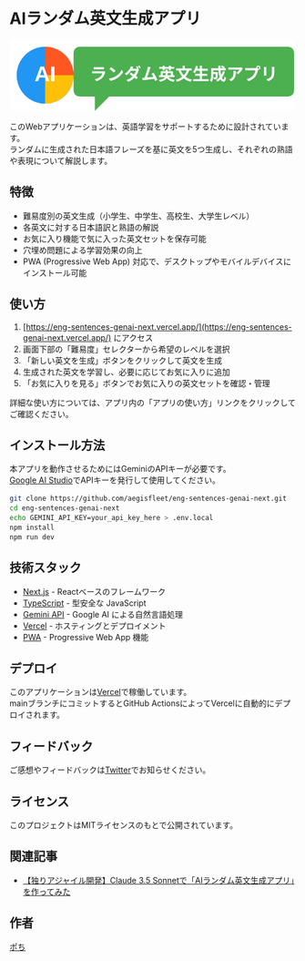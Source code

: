 # AIランダム英文生成アプリ

<img src="public/logo.svg" width="500px">

このWebアプリケーションは、英語学習をサポートするために設計されています。  
ランダムに生成された日本語フレーズを基に英文を5つ生成し、それぞれの熟語や表現について解説します。

## 特徴

- 難易度別の英文生成（小学生、中学生、高校生、大学生レベル）
- 各英文に対する日本語訳と熟語の解説
- お気に入り機能で気に入った英文セットを保存可能
- 穴埋め問題による学習効果の向上
- PWA (Progressive Web App) 対応で、デスクトップやモバイルデバイスにインストール可能

## 使い方

1. [https://eng-sentences-genai-next.vercel.app/](https://eng-sentences-genai-next.vercel.app/) にアクセス
2. 画面下部の「難易度」セレクターから希望のレベルを選択
3. 「新しい英文を生成」ボタンをクリックして英文を生成
4. 生成された英文を学習し、必要に応じてお気に入りに追加
5. 「お気に入りを見る」ボタンでお気に入りの英文セットを確認・管理

詳細な使い方については、アプリ内の「アプリの使い方」リンクをクリックしてご確認ください。

## インストール方法

本アプリを動作させるためにはGeminiのAPIキーが必要です。  
[Google AI Studio](https://ai.google.dev/gemini-api?hl=ja)でAPIキーを発行して使用してください。

```bash
git clone https://github.com/aegisfleet/eng-sentences-genai-next.git
cd eng-sentences-genai-next
echo GEMINI_API_KEY=your_api_key_here > .env.local
npm install
npm run dev
```

## 技術スタック

- [Next.js](https://nextjs.org/) - Reactベースのフレームワーク
- [TypeScript](https://www.typescriptlang.org/) - 型安全な JavaScript
- [Gemini API](https://ai.google.dev/) - Google AI による自然言語処理
- [Vercel](https://vercel.com/) - ホスティングとデプロイメント
- [PWA](https://web.dev/progressive-web-apps/) - Progressive Web App 機能

## デプロイ

このアプリケーションは[Vercel](https://vercel.com/)で稼働しています。  
mainブランチにコミットするとGitHub ActionsによってVercelに自動的にデプロイされます。

## フィードバック

ご感想やフィードバックは[Twitter](https://x.com/aegisfleet)でお知らせください。

## ライセンス

このプロジェクトはMITライセンスのもとで公開されています。  

## 関連記事

- [【独りアジャイル開発】Claude 3.5 Sonnetで「AIランダム英文生成アプリ」を作ってみた](https://note.com/aegisfleet/n/n4f46530f5029)

## 作者

[ポち](https://github.com/aegisfleet)
